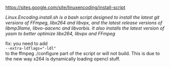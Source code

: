 <https://sites.google.com/site/linuxencoding/install-script>

*Linux.Encoding.install.sh is a bash script designed to install the latest git versions of FFmpeg, libx264 and libvpx, and the latest release versions of libmp3lame, libvo-aacenc and libvorbis. It also installs the latest version of yasm to better optimize libx264, libvpx and FFmpeg*

fix: you need to add  
`--extra-ldflags="-ldl"`  
to the ffmpeg ./configure part of the script or will not build. This is due to the new way x264 is dynamically loading opencl stuff.